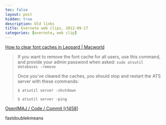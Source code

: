 ```yaml
---
toc: false
layout: post
hidden: true
description: Old links
title: Evernote web clips, 2012-09-17
categories: [evernote, web clip]
---
```


[How to clear font caches in Leopard | Macworld](http://www.macworld.com/article/1139383/fontcacheclear.html)

> If you want to remove the font cache for all users, use this command,
> and provide your admin password when asked:
> `sudo atsutil databases -remove`
>
> Once you've cleared the caches, you should stop and restart the ATS
> server with these commands:
>
> `$ atsutil server -shutdown`
>
> `$ atsutil server -ping`

[OpenIMAJ / Code / Commit [r1458]](https://sourceforge.net/p/openimaj/code/1458/)

fastdoublekmeans
